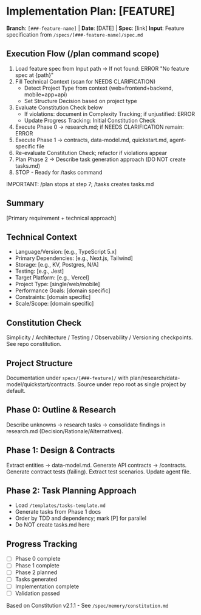 # Implementation Plan: [FEATURE]

**Branch**: `[###-feature-name]` | **Date**: [DATE] | **Spec**: [link]
**Input**: Feature specification from `/specs/[###-feature-name]/spec.md`

## Execution Flow (/plan command scope)

1. Load feature spec from Input path → If not found: ERROR "No feature spec at {path}"
2. Fill Technical Context (scan for NEEDS CLARIFICATION)
   - Detect Project Type from context (web=frontend+backend, mobile=app+api)
   - Set Structure Decision based on project type
3. Evaluate Constitution Check below
   - If violations: document in Complexity Tracking; if unjustified: ERROR
   - Update Progress Tracking: Initial Constitution Check
4. Execute Phase 0 → research.md; if NEEDS CLARIFICATION remain: ERROR
5. Execute Phase 1 → contracts, data-model.md, quickstart.md, agent-specific file
6. Re-evaluate Constitution Check; refactor if violations appear
7. Plan Phase 2 → Describe task generation approach (DO NOT create tasks.md)
8. STOP - Ready for /tasks command

IMPORTANT: /plan stops at step 7; /tasks creates tasks.md

## Summary

[Primary requirement + technical approach]

## Technical Context

- Language/Version: [e.g., TypeScript 5.x]
- Primary Dependencies: [e.g., Next.js, Tailwind]
- Storage: [e.g., KV, Postgres, N/A]
- Testing: [e.g., Jest]
- Target Platform: [e.g., Vercel]
- Project Type: [single/web/mobile]
- Performance Goals: [domain specific]
- Constraints: [domain specific]
- Scale/Scope: [domain specific]

## Constitution Check

Simplicity / Architecture / Testing / Observability / Versioning checkpoints. See repo constitution.

## Project Structure

Documentation under `specs/[###-feature]/` with plan/research/data-model/quickstart/contracts. Source under repo root as single project by default.

## Phase 0: Outline & Research

Describe unknowns → research tasks → consolidate findings in research.md (Decision/Rationale/Alternatives).

## Phase 1: Design & Contracts

Extract entities → data-model.md. Generate API contracts → /contracts. Generate contract tests (failing). Extract test scenarios. Update agent file.

## Phase 2: Task Planning Approach

- Load `/templates/tasks-template.md`
- Generate tasks from Phase 1 docs
- Order by TDD and dependency; mark [P] for parallel
- Do NOT create tasks.md here

## Progress Tracking

- [ ] Phase 0 complete
- [ ] Phase 1 complete
- [ ] Phase 2 planned
- [ ] Tasks generated
- [ ] Implementation complete
- [ ] Validation passed

Based on Constitution v2.1.1 - See `/spec/memory/constitution.md`
